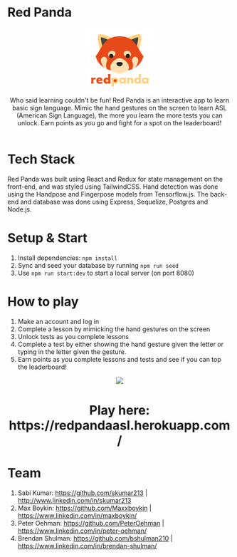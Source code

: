 # Red Panda

<div align='center'>
<img src="public/logo.png" height='150'>
</div>
<div align='center'>Who said learning couldn't be fun! Red Panda is an interactive app to learn basic sign language. Mimic the hand gestures on the screen to learn ASL (American Sign Language), the more you learn the more tests you can unlock. Earn points as you go and fight for a spot on the leaderboard!</div>
<br/>

# Tech Stack

Red Panda was built using React and Redux for state management on the front-end, and was styled using TailwindCSS. Hand detection was done using the Handpose and Fingerpose models from Tensorflow.js. The back-end and database was done using Express, Sequelize, Postgres and Node.js.

# Setup & Start

1. Install dependencies: `npm install`
2. Sync and seed your database by running `npm run seed`
3. Use `npm run start:dev` to start a local server (on port 8080)

# How to play

1. Make an account and log in
2. Complete a lesson by mimicking the hand gestures on the screen
3. Unlock tests as you complete lessons
4. Complete a test by either showing the hand gesture given the letter or typing in the letter given the gesture.
5. Earn points as you complete lessons and tests and see if you can top the leaderboard!

<div align='center'>
<img src="public/demoGif.gif" height="400">
</div>
<h1 align='center'>
Play here: https://redpandaasl.herokuapp.com/
</h1>

# Team

1. Sabi Kumar: https://github.com/skumar213 | http://www.linkedin.com/in/skumar213
2. Max Boykin: https://github.com/Maxxboykin | https://www.linkedin.com/in/maxboykin/
3. Peter Oehman: https://github.com/PeterOehman | https://www.linkedin.com/in/peter-oehman/
4. Brendan Shulman: https://github.com/bshulman210 | https://www.linkedin.com/in/brendan-shulman/
